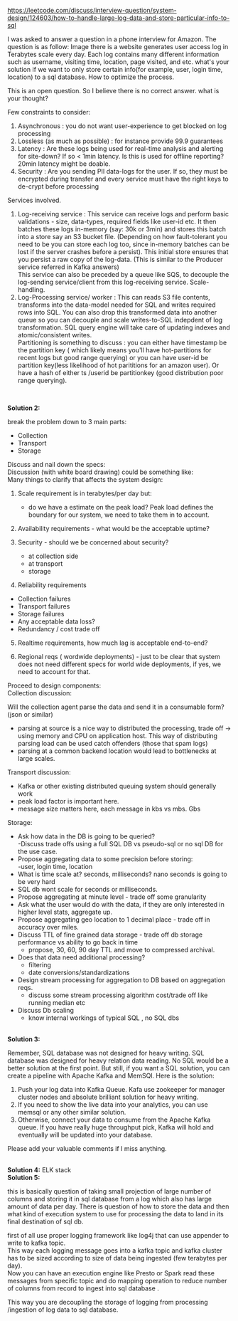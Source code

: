 https://leetcode.com/discuss/interview-question/system-design/124603/how-to-handle-large-log-data-and-store-particular-info-to-sql

I was asked to answer a question in a phone interview for Amazon.
The question is as follow:
Image there is a website generates user access log in Terabytes scale every day. Each log contains many different information such as username, visiting time, location, page visited, and etc.
what's your solution if we want to only store certain info(for example, user, login time, location) to a sql database. How to optimize the process.

This is an open question. So I believe there is no correct answer. what is your thought?  

<div class="discuss-markdown-container"><p>Few constraints to consider:</p><p>
</p><ol>
<li>Asynchronous : you do not want user-experience to get blocked on log processing</li>
<li>Lossless (as much as possible) : for instance provide 99.9 guarantees</li>
<li>Latency : Are these logs being used for real-time analysis and alerting for site-down? If so &lt; 1min latency. Is this is used for offline reporting?  20min latency might be doable.</li>
<li>Security : Are you sending PII data-logs for the user. If so, they must be encrypted during transfer and every service must have the right keys to de-crypt before processing</li>
</ol>
<p></p><p>Services involved.</p><p>
</p><ol>
<li>Log-receiving service : This service can receive logs and perform basic validations - size, data-types, required fields like user-id etc. It then batches these logs in-memory (say: 30k or 3min) and stores this batch into a store say an S3 bucket file. (Depending on how fault-tolerant you need to be you can store each log too, since in-memory batches can be lost if the server crashes before a persist). This initial store ensures that you persist a raw copy of the log-data. (This is similar to the Producer service referred in Kafka answers)<br>
This service can also be preceded by a queue like SQS, to decouple the log-sending service/client from this log-receiving service. Scale-handling.</li>
<li>Log-Processing service/ worker : This can reads S3 file contents, transforms into the data-model needed for SQL and writes required rows into SQL. You can also drop this transformed data into another queue so you can decouple and scale writes-to-SQL indepdent of log transformation. SQL query engine will take care of updating indexes and atomic/consistent writes.<br>
Partitioning is something to discuss : you can either have timestamp be the partition key ( which likely means you'll have hot-partitions for recent logs but good range querying) or you can have user-id be partition key(less likelihood of hot parititions for an amazon user). Or have a hash of either ts /userid be partitionkey (good distribution poor range querying).</li>
</ol><p></p></div>
<br>

<strong>Solution 2: </strong><br>
<div class="discuss-markdown-container"><p>break the problem down to 3 main parts:</p><p>
</p><ul>
<li>Collection</li>
<li>Transport</li>
<li>Storage</li>
</ul>
<p></p><p>Discuss and nail down the specs:<br>
Discussion (with white board drawing) could be something like:<br>
Many things to clarify that affects the system design:</p><p>
</p><ol>
<li>
<p></p><p>Scale requirement is in terabytes/per day but:</p><p>
</p><ul>
<li>do we have a estimate on the peak load? Peak load defines the boundary for our system, we need to take them in to account.</li>
</ul>
</li>
<li>
<p></p><p>Availability requirements - what would be the acceptable uptime?</p><p>
</p></li>
<li>
<p></p><p>Security - should we be concerned about security?</p><p>
</p><ul>
<li>at collection side</li>
<li>at transport</li>
<li>storage</li>
</ul>
</li>
<li>
<p></p><p>Reliability requirements</p><p>
</p></li>
</ol>
<ul>
<li>Collection failures</li>
<li>Transport failures</li>
<li>Storage failures</li>
<li>Any acceptable data loss?</li>
<li>Redundancy / cost trade off</li>
</ul>
<ol start="5">
<li>
<p></p><p>Realtime requirements, how much lag is acceptable end-to-end?</p><p>
</p></li>
<li>
<p></p><p>Regional reqs ( wordwide deployments) - just to be clear that system does not need different specs for world wide deployments, if yes, we need to account for that.</p><p>
</p></li>
</ol>
<p></p><p>Proceed to design components:<br>
Collection discussion:</p><p>
</p><p>Will the collection agent parse the data and send it in a consumable form? (json or similar)</p><p>
</p><ul>
<li>parsing at source is a nice way to distributed the processing, trade off -&gt; using memory and CPU on application host. This way of distributing parsing load can be used catch offenders (those that spam logs)</li>
<li>parsing at a common backend location would lead to bottlenecks at large scales.</li>
</ul>
<p></p><p>Transport discussion:</p><p>
</p><ul>
<li>Kafka or other existing distributed queuing system should generally work</li>
<li>peak load factor is important here.</li>
<li>message size matters here, each message in kbs vs mbs. Gbs</li>
</ul>
<p></p><p>Storage:</p><p>
</p><ul>
<li>Ask how data in the DB is going to be queried?<br>
-Discuss trade offs using a full SQL DB vs pseudo-sql or no sql DB for the use case.</li>
<li>Propose aggregating data to some precision before storing:<br>
-user, login time, location</li>
<li>What is time scale at? seconds, milliseconds? nano seconds is going to be very hard</li>
<li>SQL db wont scale for seconds or milliseconds.</li>
<li>Propose aggregating at minute level - trade off some granularity</li>
<li>Ask what the user would do with the data, if they are only interested in higher level stats, aggregate up.</li>
<li>Propose aggregating  geo location to 1 decimal place - trade off in accuracy over miles.</li>
<li>Discuss TTL of fine grained data storage - trade off db storage performance vs ability to go back in time
<ul>
<li>propose, 30, 60, 90 day TTL and move to compressed archival.</li>
</ul>
</li>
<li>Does that data need additional processing?
<ul>
<li>filtering</li>
<li>date conversions/standardizations</li>
</ul>
</li>
<li>Design stream processing for aggregation to DB based on aggregation reqs.
<ul>
<li>discuss some stream processing algorithm cost/trade off like running median etc</li>
</ul>
</li>
<li>Discuss Db scaling
<ul>
<li>know internal workings of typical SQL , no SQL dbs</li>
</ul>
</li>
</ul><p></p></div>

<br>
<strong>Solution 3:</strong><br>
<div class="discuss-markdown-container"><p>Remember, SQL database was not designed for heavy writing. SQL database was designed for heavy relation data reading. No SQL would be a better solution at the first point. But still, if you want a SQL solution, you can create a pipeline with Apache Kafka and MemSQl. Here is the solution:</p><p>
</p><ol>
<li>Push your log data into Kafka Queue. Kafa use zookeeper for manager cluster nodes and absolute brilliant solution for heavy writing.</li>
<li>If you need to show the live data into your analytics, you can use memsql or any other similar solution.</li>
<li>Otherwise, connect your data to consume from the Apache Kafka queue. If you have really huge throughput pick, Kafka will hold and eventually will be updated into your database.</li>
</ol>
<p></p><p>Please add your valuable comments if I miss anything.</p></div>

<br>
<strong>Solution 4:</strong>
ELK stack

<br>
<strong>Solution 5:</strong><br>
<div class="discuss-markdown-container"><p>this is basically question of taking small projection of large number of columns and storing it in sql database from a  log which also has large amount of data per day. There is question of how to store the data and then what kind of execution system to use for processing the data to land in its final destination of sql db.</p><p>
</p><p>first of all use proper logging framework like log4j that can use appender to write to kafka topic.<br>
This way each logging message goes into a kafka topic and kafka cluster has to be sized according to size of data being ingested (few terabytes per day).<br>
Now you can have an execution engine like Presto or Spark read these messages from specific topic and do mapping operation to reduce number of columns from record to ingest into sql database .</p><p>
</p><p>This way you are decoupling the storage of logging from processing /ingestion of log data to sql database.</p></div>
